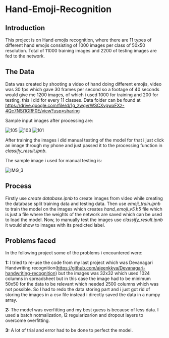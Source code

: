 # Hand-Emoji-Recognition

## Introduction
This project is on Hand emojis recognition, where there are 11 types of different hand emojis consisting of 1000 images per class of 50x50 resolution. Total of 11000 training images and 2200 of testing images are fed to the network.

## The Data
Data was created by shooting a video of hand doing different emojis, video was 30 fps which gave 30 frames per second so a footage of 40 seconds would give me 1200 images, of which i used 1000 for training and 200 for testing, this i did for every 11 classes. Data folder can be found at https://drive.google.com/file/d/1g_zwgvrWSCXvgwxFXz-4Qc7NSt1GRF0E/view?usp=sharing

Sample input images after processing are:

![105](https://user-images.githubusercontent.com/35074988/60382475-20026f80-9a81-11e9-88f4-bc6aae16dbff.jpg)
![103](https://user-images.githubusercontent.com/35074988/60382496-5e982a00-9a81-11e9-9761-692059cf68a6.jpg)
![101](https://user-images.githubusercontent.com/35074988/60382510-956e4000-9a81-11e9-8c5e-185ab391aa0d.jpg)

After training the images i did manual testing of the model for that i just click an image through my phone and just passed it to the processing function in *classify_result.ipnb*.

The sample image i used for manual testing is:

![IMG_3](https://user-images.githubusercontent.com/35074988/60382537-e2521680-9a81-11e9-95a2-4c654d7bd705.jpg)

## Process
Firstly use *create database.ipnb* to create images from video while creating the database split training data and testing data.
Then use *emoji_train.ipnb* to train the model on the images which creates *hand_emoji_v5.h5* file which is just a file where the weights of the network are saved which can be used to load the model. Now, to manually test the images use *classify_result.ipnb* it would show to images with its predicted label.

## Problems faced
In the following project some of the problems i encountered were:

**1:** I tried to re-use the code from my last project which was Devanagari Handwriting recognition(https://github.com/ajeenkkya/Devanagari-handwriting-recognition) but the images was 32x32 which used 1024 columns in spreadsheet but in this case the image had to be minimum 50x50 for the data to be relevant which needed 2500 columns which was not possible. So I had to redo the data storing part and i just got rid of storing the images in a csv file instead i directly saved the data in a numpy array.

**2:** The model was overfitting and my best guess is because of less data. I used a batch notmalization, l2 regularizarion and dropout layers to overcome overfitting.

**3:** A lot of trial and error had to be done to perfect the model.
